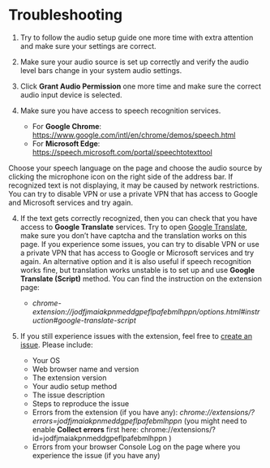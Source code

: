 # Troubleshooting

1. Try to follow the audio setup guide one more time with extra attention and make sure your settings are correct.
2. Make sure your audio source is set up correctly and verify the audio level bars change in your system audio settings.
3. Click **Grant Audio Permission** one more time and make sure the correct audio input device is selected.
4. Make sure you have access to speech recognition services.
   
   - For **Google Chrome**: https://www.google.com/intl/en/chrome/demos/speech.html
   - For **Microsoft Edge**: https://speech.microsoft.com/portal/speechtotexttool

Choose your speech language on the page and choose the audio source by clicking the microphone icon on the right side of the address bar. If recognized text is not displaying, it may be caused by network restrictions. You can try to disable VPN or use a private VPN that has access to Google and Microsoft services and try again.

4. If the text gets correctly recognized, then you can check that you have access to **Google Translate** services. Try to open [Google Translate](https://translate.google.com/), make sure you don’t have captcha and the translation works on this page. If you experience some issues, you can try to disable VPN or use a private VPN that has access to Google or Microsoft services and try again. An alternative option and it is also useful if speech recognition works fine, but translation works unstable is to set up and use **Google Translate (Script)** method. You can find the instruction on the extension page:

    - *chrome-extension://jodfjmaiakpnmeddgpeflpafebmlhppn/options.html#instruction#google-translate-script*
 
6. If you still experience issues with the extension, feel free to [create an issue](https://github.com/speech-translator-ext/speech-translator-readme/issues). Please include:
   - Your OS
   - Web browser name and version
   - The extension version
   - Your audio setup method
   - The issue description
   - Steps to reproduce the issue
   - Errors from the extension (if you have any): *chrome://extensions/?errors=jodfjmaiakpnmeddgpeflpafebmlhppn* (you might need to enable **Collect errors** first here: chrome://extensions/?id=jodfjmaiakpnmeddgpeflpafebmlhppn )
   - Errors from your browser Console Log on the page where you experience the issue (if you have any)
